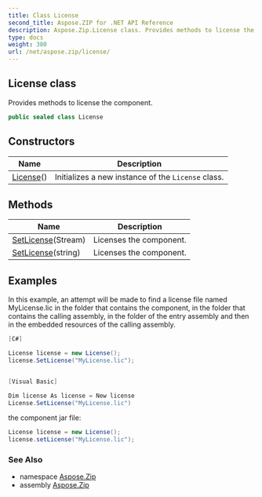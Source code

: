 ```yaml
---
title: Class License
second_title: Aspose.ZIP for .NET API Reference
description: Aspose.Zip.License class. Provides methods to license the component
type: docs
weight: 380
url: /net/aspose.zip/license/
---
```

## License class

Provides methods to license the component.

```csharp
public sealed class License
```

## Constructors

| Name | Description |
| --- | --- |
| [License](license/)() | Initializes a new instance of the `License` class. |

## Methods

| Name | Description |
| --- | --- |
| [SetLicense](../../aspose.zip/license/setlicense/#setlicense)(Stream) | Licenses the component. |
| [SetLicense](../../aspose.zip/license/setlicense/#setlicense_1)(string) | Licenses the component. |

## Examples

In this example, an attempt will be made to find a license file named MyLicense.lic in the folder that contains  the component, in the folder that contains the calling assembly, in the folder of the entry assembly and then in the embedded resources of the calling assembly.

```csharp
[C#]

License license = new License();
license.SetLicense("MyLicense.lic");


[Visual Basic]

Dim license As license = New license
License.SetLicense("MyLicense.lic")
```

the component jar file:

```csharp
License license = new License();
license.setLicense("MyLicense.lic");
```

### See Also

* namespace [Aspose.Zip](../../aspose.zip/)
* assembly [Aspose.Zip](../../)


